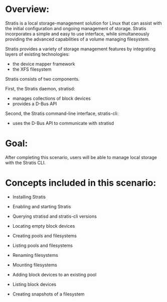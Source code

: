 # Overview:

Stratis is a local storage-management solution for Linux that can assist with the initial configuration and ongoing management of storage. Stratis incorporates a simple and easy to use interface, while simultaneously providing the advanced capabilities of a volume managing filesystem.

Stratis provides a variety of storage management features by integrating layers of existing technologies:
* the device mapper framework
* the XFS filesystem

Stratis consists of two components.

First, the Stratis daemon, stratisd:
* manages collections of block devices
* provides a D-Bus API

Second, the Stratis command-line interface, stratis-cli:
* uses the D-Bus API to communicate with stratisd

# Goal:

After completing this scenario, users will be able to manage local storage with the Stratis CLI.

# Concepts included in this scenario:

* Installing Stratis

* Enabling and starting Stratis

* Querying stratisd and stratis-cli versions

* Locating empty block devices

* Creating pools and filesystems

* Listing pools and filesystems

* Renaming filesystems

* Mounting filesystems

* Adding block devices to an existing pool

* Listing block devices

* Creating snapshots of a filesystem
